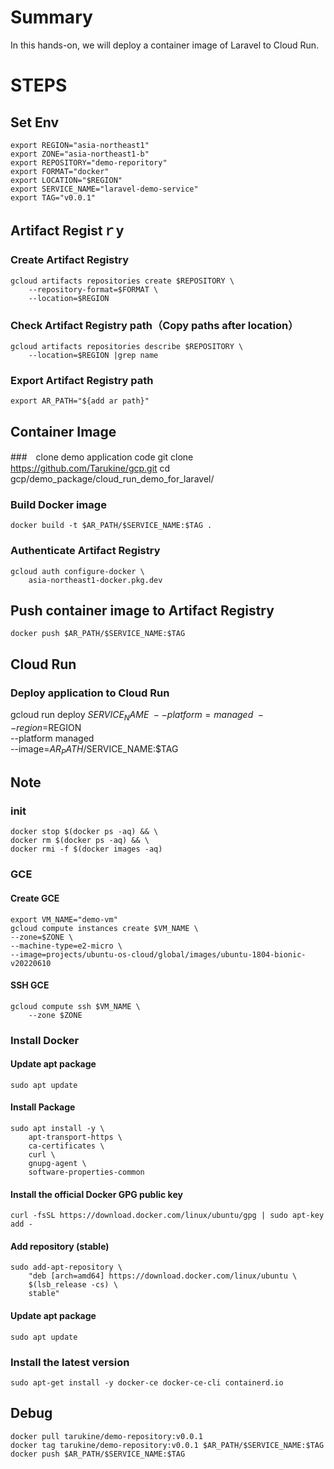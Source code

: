 # Summary
In this hands-on, we will deploy a container image of Laravel to Cloud Run.


# STEPS

## Set Env
    export REGION="asia-northeast1"
    export ZONE="asia-northeast1-b"
    export REPOSITORY="demo-reporitory"
    export FORMAT="docker"
    export LOCATION="$REGION"
    export SERVICE_NAME="laravel-demo-service"
    export TAG="v0.0.1"


## Artifact Registｒy
### Create Artifact Registry
    gcloud artifacts repositories create $REPOSITORY \
        --repository-format=$FORMAT \
        --location=$REGION
### Check Artifact Registry path（Copy paths after location）
    gcloud artifacts repositories describe $REPOSITORY \
        --location=$REGION |grep name
### Export Artifact Registry path 
    export AR_PATH="${add ar path}"


## Container Image
###　clone demo application code
    git clone https://github.com/Tarukine/gcp.git
    cd gcp/demo_package/cloud_run_demo_for_laravel/
### Build Docker image
    docker build -t $AR_PATH/$SERVICE_NAME:$TAG .
### Authenticate Artifact Registry
    gcloud auth configure-docker \
        asia-northeast1-docker.pkg.dev
## Push container image to Artifact Registry 
    docker push $AR_PATH/$SERVICE_NAME:$TAG


## Cloud Run 
### Deploy application to Cloud Run
gcloud run deploy $SERVICE_NAME \
             --platform=managed \
             --region=$REGION \
             --platform managed \
             --image=$AR_PATH/$SERVICE_NAME:$TAG


## Note

### init
    docker stop $(docker ps -aq) && \
    docker rm $(docker ps -aq) && \
    docker rmi -f $(docker images -aq)
### GCE
#### Create GCE 
    export VM_NAME="demo-vm"
    gcloud compute instances create $VM_NAME \
    --zone=$ZONE \
    --machine-type=e2-micro \
    --image=projects/ubuntu-os-cloud/global/images/ubuntu-1804-bionic-v20220610
#### SSH GCE
    gcloud compute ssh $VM_NAME \
        --zone $ZONE
### Install Docker 
#### Update apt package
    sudo apt update
#### Install Package
    sudo apt install -y \
        apt-transport-https \
        ca-certificates \
        curl \
        gnupg-agent \
        software-properties-common
#### Install the official Docker GPG public key
    curl -fsSL https://download.docker.com/linux/ubuntu/gpg | sudo apt-key add -
#### Add repository (stable)
    sudo add-apt-repository \
        "deb [arch=amd64] https://download.docker.com/linux/ubuntu \
        $(lsb_release -cs) \
        stable"
#### Update apt package
    sudo apt update
### Install the latest version
    sudo apt-get install -y docker-ce docker-ce-cli containerd.io

## Debug
    docker pull tarukine/demo-repository:v0.0.1
    docker tag tarukine/demo-repository:v0.0.1 $AR_PATH/$SERVICE_NAME:$TAG
    docker push $AR_PATH/$SERVICE_NAME:$TAG